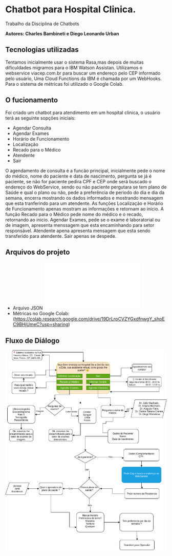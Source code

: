 # Chatbot para Hospital Clinica.
Trabalho da Disciplina de Chatbots


**Autores: Charles Bambineti e Diego Leonardo Urban**


## Tecnologias utilizadas
Tentamos inicialmente usar o sistema Rasa,mas depois de muitas dificuldades migramos para o IBM Watson Assistan.
Utilizamos o webservice viacep.com.br para buscar um endereço pelo CEP informado pelo usuário, Uma Cloud Functions da IBM é chamada por um  WebHooks.
Para o sistema de métricas foi utilizado o Google Colab.


## O fucionamento
Foi criado um chatbot para atendimento em um hospital clinica, o usuário terá  as seguinte sopções iniciais:
- Agendar Consulta
- Agendar Exames
- Horário de Funcionamento
- Localização
- Recado para o Médico
- Atendente
- Sair

O agendamento de consulta é a funcão principal, inicialmente pede o nome do médico, nome do paciente e data de nascimento, pergunta se já é paciente, se não for paciente pedira CPF e CEP onde será buscado o endereço do WebService, sendo ou não paciente pergutara se tem plano de Saúde e qual o plano ou não, pede a preferência de periodo do dia e dia da semana, encerra mostrando os dados informados e mostrando mensagem que esta tranferindo para um atendente.
As funções Localização e  Horário de Funcionamento apenas mostram as informações e retornam ao inicio. 
A função Recado para o Médico pede nome do médico e o recado, retornando ao inicio.
Agendar Exames, pede se o exame é laboratorial ou de imagem, apresenta menssagem que esta encaminhando para setor responsável.
Atendente apena apresenta mensagem que esta sendo transferido para atendente.
Sair apenas se despede.

## Arquivos do projeto

- Arquivo JSON ![skill-AGENDAMENTO_CHATBOTSv5.json](skill-AGENDAMENTO_CHATBOTSv5.json)
- Métricas no Google Colab: (https://colab.research.google.com/drive/19DrLrpCVZYGxdfnwgY_shpEC9BHjUmeC?usp=sharing)

## Fluxo de Diálogo

![Fluxo de Diálogo](chatbot.png)
